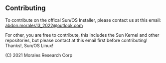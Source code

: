 ## Contributing
To contribute on the offical Sun/OS Installer, please contact us at this email:
abdon.morales13_2022@outlook.com

For other, you are free to contribute, this includes the Sun Kernel and other repositories, but please contact at this email first before contributing!
Thanks!,
Sun/OS Linux!

(C) 2021 Morales Research Corp
